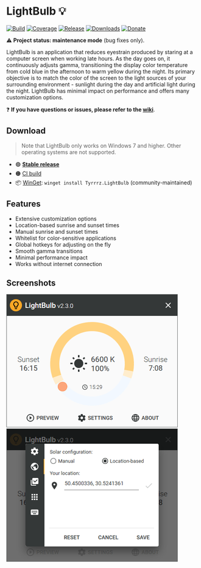 # LightBulb 💡

[![Build](https://github.com/Tyrrrz/LightBulb/workflows/CI/badge.svg?branch=master)](https://github.com/Tyrrrz/LightBulb/actions)
[![Coverage](https://codecov.io/gh/Tyrrrz/LightBulb/branch/master/graph/badge.svg)](https://codecov.io/gh/Tyrrrz/LightBulb)
[![Release](https://img.shields.io/github/release/Tyrrrz/LightBulb.svg)](https://github.com/Tyrrrz/LightBulb/releases)
[![Downloads](https://img.shields.io/github/downloads/Tyrrrz/LightBulb/total.svg)](https://github.com/Tyrrrz/LightBulb/releases)
[![Donate](https://img.shields.io/badge/donate-$$$-purple.svg)](https://tyrrrz.me/donate)

⚠️ **Project status: maintenance mode** (bug fixes only).

LightBulb is an application that reduces eyestrain produced by staring at a computer screen when working late hours.
As the day goes on, it continuously adjusts gamma, transitioning the display color temperature from cold blue in the afternoon to warm yellow during the night.
Its primary objective is to match the color of the screen to the light sources of your surrounding environment - sunlight during the day and artificial light during the night.
LightBulb has minimal impact on performance and offers many customization options.

❓ **If you have questions or issues, please refer to the [wiki](https://github.com/Tyrrrz/LightBulb/wiki)**.

## Download

> Note that LightBulb only works on Windows 7 and higher.
Other operating systems are not supported.

- 🟢 [**Stable release**](https://github.com/Tyrrrz/LightBulb/releases)
- 🟠 [CI build](https://github.com/Tyrrrz/LightBulb/actions?query=workflow%3ACI)
- 📦 [WinGet](https://github.com/microsoft/winget-cli): `winget install Tyrrrz.LightBulb` (community-maintained)

## Features

- Extensive customization options
- Location-based sunrise and sunset times
- Manual sunrise and sunset times
- Whitelist for color-sensitive applications
- Global hotkeys for adjusting on the fly
- Smooth gamma transitions
- Minimal performance impact
- Works without internet connection

## Screenshots

![dashboard](.screenshots/dashboard.png)
![settings](.screenshots/settings.png)